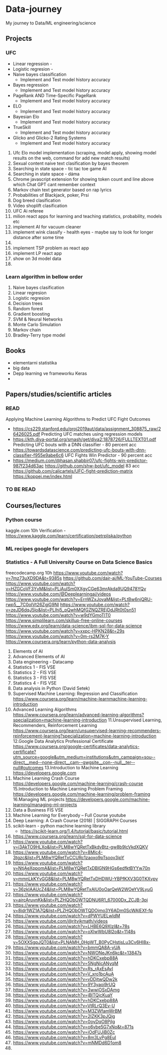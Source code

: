 # Data-journey
My journey to Data/ML engineering/science

## Projects

### UFC

- Linear regression
      -
- Logistic regresion
      -
- Naive bayes classification
    -  Implement and Test model history accuracy
- Bayes regression
    -  Implement and Test model history accuracy
- PageRank AND Time-Specific PageRank
    -  Implement and Test model history accuracy
- ELO
    -  Implement and Test model history accuracy
- Bayesian Elo
    -  Implement and Test model history accuracy
- TrueSkill
    -  Implement and Test model history accuracy
- Glicko and Glicko-2 Rating Systems
    -  Implement and Test model history accuracy


1. Ufc Elo model implementation (scraping, model apply, showing model results on the web, command for add new match results)
2. Sexual content naive text clasification by bayes theorem
3. Searching in state space - tic tac toe game AI
4. Searching in state space - dáma
5. Chrome javascript extension for showing token count and line above which Chat GPT cant remember context
6. Markov chain text generator based on rap lyrics
7. Probabilities of Blackjack, poker, Prsi
8. Dog breed clasification
9. Video shoplift clasification
10. UFC Ai referee
11. milion react apps for learning and teaching statistics, probability, models etc
12. implement AI for vacuum cleaner
13. implement wink classify - health eyes - maybe say to look for longer distance after some time
14. 
15. implement TSP problem as react app
16. implement LP react app
17. show on 3d model data
18. 
### Learn algorithm in bellow order

1. Naive bayes clasification
2. Linear regresion
3. Logistic regresion
4. Decision trees
5. Random forest
6. Gradient boosting
7. SVM & Neural Networks
8. Monte Carlo Simulation
9. Markov chain
10. Bradley-Terry type model

## Books
- elementarni statistika
- big data
- Depp learning ve frameworku Keras
- 

## Papers/studies/scientific articles 
### READ
Applying Machine Learning Algorithms to Predict UFC Fight Outcomes
- https://cs229.stanford.edu/proj2019aut/data/assignment_308875_raw/26426025.pdf
Predicting UFC matches using regression models
- https://kth.diva-portal.org/smash/get/diva2:1878726/FULLTEXT01.pdf
Predicting UFC bouts with a DNN classifier - 80 percent acc
- https://towardsdatascience.com/predicting-ufc-bouts-with-dnn-classifier-f955e9abe6c6
UFC Fights Win Predictor - 90 percent acc
- https://medium.com/@hasan.shabbir07/ufc-fights-win-predictor-987f234d63ac
https://github.com/shw-bot/ufc_model 83 acc
https://github.com/calicartels/UFC-fight-prediction-matrix
https://koppej.me/index.html

### TO BE READ


## Courses/lectures

### Python course
kaggle.com
10h
Verification - https://www.kaggle.com/learn/certification/petrpliska/python

### ML recipes google for developers
### Statistics - A Full University Course on Data Science Basics
freecodecamp.org
10h
https://www.youtube.com/watch?v=7mz73uXD9DA&t=9385s
https://github.com/dair-ai/ML-YouTube-Courses
https://www.youtube.com/watch?v=HZGCoVF3YvM&list=PLiAulSm0XXgvCGe63mrAkda9UQ9478YQv
https://www.youtube.com/@Deeplearningai/videos
https://www.youtube.com/watch?v=ErnWZxJovaM&list=PLtBw6njQRU-rwp5__7C0oIVt26ZgjG9NI
https://www.youtube.com/watch?v=zeJD6dqJ5lo&list=PLIhj5_pQwhMQfGZNQZREjDdJRt0t0sn51
https://www.youtube.com/watch?v=w9dYGmoTlT0
https://www.simplilearn.com/skillup-free-online-courses
https://www.edx.org/learn/data-science/ibm-sql-for-data-science
https://www.youtube.com/watch?v=xxpc-HPKN28&t=29s
https://www.youtube.com/watch?v=0m-rs2M7K-Y
https://www.coursera.org/learn/python-data-analysis
1. Elements of AI
2. Advanced Elements of AI
3. Data engineering - Datacamp
4. Statistics 1 - FIS VSE
5. Statistics 2 - FIS VSE
6. Statistics 3 - FIS VSE
7. Statistics 4 - FIS VSE
8. Data analysis in Python (David Setek)
9. Supervised Machine Learning: Regression and Classification
https://www.coursera.org/learn/machine-learnmachine-learning-introduction
10. Advanced Learning Algorithms
https://www.coursera.org/learn/advanced-learning-algorithms?specialization=machine-learning-introduction
11.Unsupervised Learning, Recommenders, Reinforcement Learning
https://www.coursera.org/learn/unsupervised-learning-recommenders-reinforcement-learning?specialization=machine-learning-introduction
12.Google Data Analytics Professional Certificate
https://www.coursera.org/google-certificates/data-analytics-certificate?utm_source=google&utm_medium=institutions&utm_campaign=sou--direct__med--none-direct__cam--gwgsite__con--null__ter--null#outcomes
13.Introduction to Machine Learning 
https://developers.google.com
14. Machine Learning Crash Course
https://developers.google.com/machine-learning/crash-course
15.Introduction to Machine Learning Problem Framing 
https://developers.google.com/machine-learning/problem-framing
16.Managing ML projects 
https://developers.google.com/machine-learning/managing-ml-projects
17. Data a Business FIS VSE
18. Machine Learning for Everybody – Full Course youtube
19. Deep Learning: A Crash Course (2018) | SIGGRAPH Courses
20. scikit-learn - python machine learning library
    - https://scikit-learn.org/1.4/tutorial/basic/tutorial.html
22. https://www.coursera.org/learn/sql-for-data-science
23. https://www.youtube.com/watch?v=i3AkTO9HLXo&list=PLM8wYQRetTxBkdvBtz-gw8b9lcVkdXQKV
24. https://www.youtube.com/watch?v=8Mlc4-3tgzc&list=PLM8wYQRetTxCCURc1zaoxo9pTsoov3ipY
25. https://www.youtube.com/watch?v=NtjAeXppomA&list=PLM8wYQRetTxDBlGN9HGs6edfktBYYw70n
26. https://www.youtube.com/watch?v=mmnLkKYvGG8&list=PLM8wYQRetTxDHDWU-YBPfKXV3G0TKXvpy
27. https://www.youtube.com/watch?v=36zkIAAUcZ4&list=PLM8wYQRetTxAIU0oOarQeW2WOeYV9LyuG
28. https://www.youtube.com/watch?v=aircAruvnKk&list=PLZHQObOWTQDNU6R1_67000Dx_ZCJB-3pi
29. https://www.youtube.com/watch?v=8idr1WZ1A7Q&list=PLZHQObOWTQDOjmo3Y6ADm0ScWAlEXf-fp
30. https://www.youtube.com/watch?v=dPWYUELwIdM
31. https://www.youtube.com/@ritvikmath/videos
32. https://www.youtube.com/watch?v=LHBE6Q9XlzI&t=78s
34. https://www.youtube.com/watch?v=oXlwWbU8l2o&t=1148s
35. https://www.youtube.com/watch?v=5OXXSgpJQT0&list=PLNAMH_0HgWT_B0PyCHstisLu3Cv6HI8x-
36. https://www.youtube.com/watch?v=bmmQA8A-yUA
37. https://www.youtube.com/watch?v=NWONeJKn6kc&t=13847s
38. https://www.youtube.com/watch?v=hDKCxebp88A
39. https://www.youtube.com/watch?v=5NgNicANyqM
40. https://www.youtube.com/watch?v=Rs_rAxEsAvI
41. https://www.youtube.com/watch?v=V_xro1bcAuA
42. https://www.youtube.com/watch?v=vDDjtwQDw2k
43. https://www.youtube.com/watch?v=9Y3yaoi9rUQ
44. https://www.youtube.com/watch?v=3wwiOSxDAmg
45. https://www.youtube.com/watch?v=jBlTQjcKuaY
46. https://www.youtube.com/watch?v=hDKCxebp88A
47. https://www.youtube.com/watch?v=VtRLrQ3Ev-U
48. https://www.youtube.com/watch?v=M3ZWfamWrBM
49. https://www.youtube.com/watch?v=2IZKK3pJQjg
50. https://www.youtube.com/watch?v=0oyDqO8PjIg
51. https://www.youtube.com/watch?v=o6vbe5G7xNo&t=871s
52. https://www.youtube.com/watch?v=iOdFUJiB0Zc
53. https://www.youtube.com/watch?v=8m3LvPg8EuI
54. https://www.youtube.com/watch?v=mNMDd6D1om8
55. 

